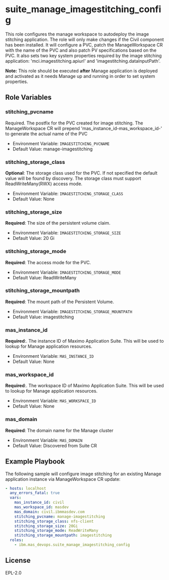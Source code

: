 suite_manage_imagestitching_config
===

This role configures the manage workspace to autodeploy the image stitching application. The role will only make changes if the Civil component has been installed. It will configure a PVC, patch the ManageWorkspace CR with the name of the PVC and also patch PV specifications based on the PVC. It also sets two key system properties required by the image stitching application: 'mci.imagestitching.apiurl' and 'imagestitching.dataInputPath'.

**Note:** This role should be executed **after** Manage application is deployed and activated as it needs Manage up and running in order to set system properties.

Role Variables
--------------

### stitching_pvcname
Required. The postfix for the PVC created for image stitching. The ManageWorkspace CR will prepend 'mas_instance_id-mas_workspace_id-' to generate the actual name of the PVC

- Environment Variable: `IMAGESTITCHING_PVCNAME`
- Default Value: manage-imagestitching

### stitching_storage_class
**Optional**: The storage class used for the PVC. If not specified the default value will be found by discovery. The storage class must support ReadWriteMany(RWX) access mode.

- Environment Variable: `IMAGESTITCHING_STORAGE_CLASS`
- Default Value: None

### stitching_storage_size
**Required**: The size of the persistent volume claim.

- Environment Variable: `IMAGESTITCHING_STORAGE_SIZE`
- Default Value: 20 Gi

### stitching_storage_mode
**Required**: The access mode for the PVC.

- Environment Variable: `IMAGESTITCHING_STORAGE_MODE`
- Default Value: ReadWriteMany

### stitching_storage_mountpath
**Required**: The mount path of the Persistent Volume.

- Environment Variable: `IMAGESTITCHING_STORAGE_MOUNTPATH`
- Default Value: imagestitching

### mas_instance_id
**Required**:. The instance ID of Maximo Application Suite. This will be used to lookup for Manage application resources.

- Environment Variable: `MAS_INSTANCE_ID`
- Default Value: None

### mas_workspace_id
**Required**:. The workspace ID of Maximo Application Suite. This will be used to lookup for Manage application resources.

- Environment Variable: `MAS_WORKSPACE_ID`
- Default Value: None

### mas_domain
**Required**: The domain name for the Manage cluster

- Environment Variable: `MAS_DOMAIN`
- Default Value: Discovered from Suite CR

Example Playbook
----------------
The following sample will configure image stitching for an existing Manage application instance via ManageWorkspace CR update:

```yaml
- hosts: localhost
  any_errors_fatal: true
  vars:
    mas_instance_id: civil
    mas_workspace_id: masdev
    mas_domain: civil.ibmmasdev.com
    stitching_pvcname: manage-imagestitching
    stitching_storage_class: nfs-client
    stitching_storage_size: 20Gi
    stitching_storage_mode: ReadWriteMany
    stitching_storage_mountpath: imagestitching
  roles:
    - ibm.mas_devops.suite_manage_imagestitching_config
```

License
-------

EPL-2.0
